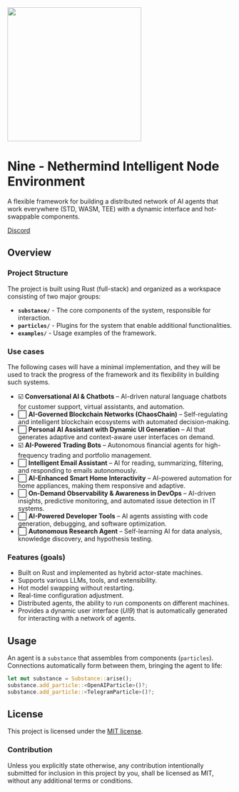<img src="https://nethermindeth.github.io/ice-nine/assets/ice-nine-logo.png" width="300px"/>

# Nine - Nethermind Intelligent Node Environment

A flexible framework for building a distributed network of AI agents that work everywhere (STD, WASM, TEE) with a dynamic interface and hot-swappable components.

[Discord](https://discord.gg/sXCEBQMkyZ)

## Overview

### Project Structure

The project is built using Rust (full-stack) and organized as a workspace consisting of two major groups:

- **`substance/`** - The core components of the system, responsible for interaction.
- **`particles/`** - Plugins for the system that enable additional functionalities.
- **`examples/`** - Usage examples of the framework.

###  Use cases

The following cases will have a minimal implementation, and they will be used to track the progress of the framework and its flexibility in building such systems.

- ☑️ **Conversational AI & Chatbots** – AI-driven natural language chatbots for customer support, virtual assistants, and automation.
- ⬜ **AI-Governed Blockchain Networks (ChaosChain)** – Self-regulating and intelligent blockchain ecosystems with automated decision-making.
- ⬜ **Personal AI Assistant with Dynamic UI Generation** – AI that generates adaptive and context-aware user interfaces on demand.
- ☑️ **AI-Powered Trading Bots** – Autonomous financial agents for high-frequency trading and portfolio management.
- ⬜ **Intelligent Email Assistant** – AI for reading, summarizing, filtering, and responding to emails autonomously.
- ⬜ **AI-Enhanced Smart Home Interactivity** – AI-powered automation for home appliances, making them responsive and adaptive.
- ⬜ **On-Demand Observability & Awareness in DevOps** – AI-driven insights, predictive monitoring, and automated issue detection in IT systems.
- ⬜ **AI-Powered Developer Tools** – AI agents assisting with code generation, debugging, and software optimization.
- ⬜ **Autonomous Research Agent** – Self-learning AI for data analysis, knowledge discovery, and hypothesis testing.

###  Features (goals)

- Built on Rust and implemented as hybrid actor-state machines.
- Supports various LLMs, tools, and extensibility.
- Hot model swapping without restarting.
- Real-time configuration adjustment.
- Distributed agents, the ability to run components on different machines.
- Provides a dynamic user interface (*UI9*) that is automatically generated for interacting with a network of agents.

## Usage

An agent is a `substance` that assembles from components (`particles`). Connections automatically form between them, bringing the agent to life:

```rust
let mut substance = Substance::arise();
substance.add_particle::<OpenAIParticle>()?;
substance.add_particle::<TelegramParticle>()?;
```

## License

This project is licensed under the [MIT license].

[MIT license]: https://github.com/NethermindEth/ice-nine/blob/trunk/LICENSE

### Contribution

Unless you explicitly state otherwise, any contribution intentionally submitted
for inclusion in this project by you, shall be licensed as MIT, without any additional
terms or conditions.
